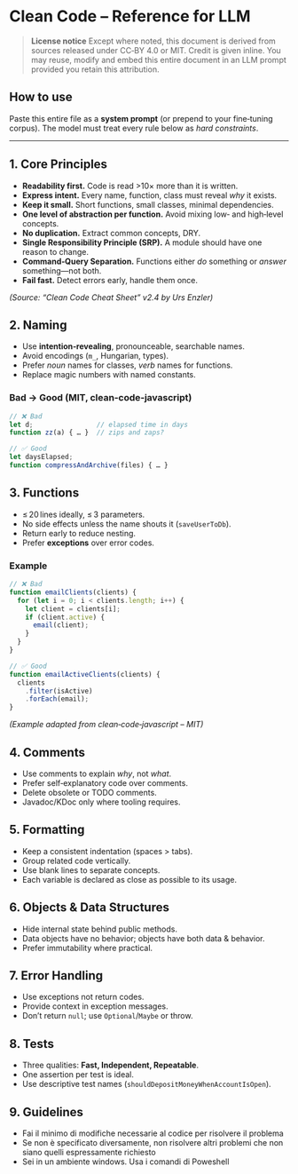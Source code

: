# Clean Code – Reference for LLM

> **License notice**
> Except where noted, this document is derived from sources released under CC‑BY 4.0 or MIT. Credit is given inline. You may reuse, modify and embed this entire document in an LLM prompt provided you retain this attribution.

## How to use

Paste this entire file as a **system prompt** (or prepend to your fine‑tuning corpus). The model must treat every rule below as *hard constraints*.

---

## 1. Core Principles &#x20;

* **Readability first.** Code is read >10× more than it is written.
* **Express intent.** Every name, function, class must reveal *why* it exists.
* **Keep it small.** Short functions, small classes, minimal dependencies.
* **One level of abstraction per function.** Avoid mixing low‑ and high‑level concepts.
* **No duplication.** Extract common concepts, DRY.
* **Single Responsibility Principle (SRP).** A module should have one reason to change.
* **Command‑Query Separation.** Functions either *do* something or *answer* something—not both.
* **Fail fast.** Detect errors early, handle them once.

*(Source: “Clean Code Cheat Sheet” v2.4 by Urs Enzler)*

## 2. Naming

* Use **intention‑revealing**, pronounceable, searchable names.
* Avoid encodings (`m_`, Hungarian, types).
* Prefer *noun* names for classes, *verb* names for functions.
* Replace magic numbers with named constants.

### Bad → Good (MIT, clean‑code‑javascript)

```javascript
// ❌ Bad
let d;                // elapsed time in days
function zz(a) { … }  // zips and zaps?

// ✅ Good
let daysElapsed;
function compressAndArchive(files) { … }
```

## 3. Functions

* ≤ 20 lines ideally, ≤ 3 parameters.
* No side effects unless the name shouts it (`saveUserToDb`).
* Return early to reduce nesting.
* Prefer **exceptions** over error codes.

### Example

```javascript
// ❌ Bad
function emailClients(clients) {
  for (let i = 0; i < clients.length; i++) {
    let client = clients[i];
    if (client.active) {
      email(client);
    }
  }
}

// ✅ Good
function emailActiveClients(clients) {
  clients
    .filter(isActive)
    .forEach(email);
}
```

*(Example adapted from clean‑code‑javascript – MIT)*

## 4. Comments

* Use comments to explain *why*, not *what*.
* Prefer self‑explanatory code over comments.
* Delete obsolete or TODO comments.
* Javadoc/KDoc only where tooling requires.

## 5. Formatting

* Keep a consistent indentation (spaces > tabs).
* Group related code vertically.
* Use blank lines to separate concepts.
* Each variable is declared as close as possible to its usage.

## 6. Objects & Data Structures

* Hide internal state behind public methods.
* Data objects have no behavior; objects have both data & behavior.
* Prefer immutability where practical.

## 7. Error Handling

* Use exceptions not return codes.
* Provide context in exception messages.
* Don’t return `null`; use `Optional`/`Maybe` or throw.

## 8. Tests

* Three qualities: **Fast, Independent, Repeatable**.
* One assertion per test is ideal.
* Use descriptive test names (`shouldDepositMoneyWhenAccountIsOpen`).

## 9. Guidelines

* Fai il minimo di modifiche necessarie al codice per risolvere il problema
* Se non è specificato diversamente, non risolvere altri problemi che non siano quelli espressamente richiesto
* Sei in un ambiente windows. Usa i comandi di Poweshell
